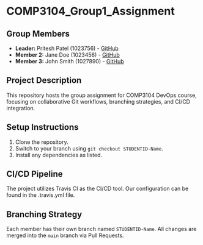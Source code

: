# COMP3104_Group1_Assignment
## Group Members
- **Leader:** Pritesh Patel (1023756) - [GitHub](https://github.com/priteshpatel)
- **Member 2:** Jane Doe (1023456) - [GitHub](https://github.com/janedoe)
- **Member 3:** John Smith (1027890) - [GitHub](https://github.com/johnsmith)
## Project Description
This repository hosts the group assignment for COMP3104 DevOps course, focusing on
collaborative Git workflows, branching strategies, and CI/CD integration.

## Setup Instructions
1. Clone the repository.
2. Switch to your branch using `git checkout STUDENTID-Name`.
3. Install any dependencies as listed.

## CI/CD Pipeline
The project utilizes Travis CI as the CI/CD tool. Our configuration can be found in the 
.travis.yml file. 

## Branching Strategy
Each member has their own branch named `STUDENTID-Name`. All changes are
merged into the `main` branch via Pull Requests.
